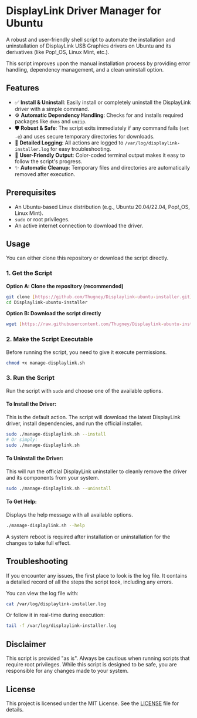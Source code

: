 # DisplayLink Driver Manager for Ubuntu

A robust and user-friendly shell script to automate the installation and uninstallation of DisplayLink USB Graphics drivers on Ubuntu and its derivatives (like Pop!_OS, Linux Mint, etc.).

This script improves upon the manual installation process by providing error handling, dependency management, and a clean uninstall option.

## Features

-   ✅ **Install & Uninstall**: Easily install or completely uninstall the DisplayLink driver with a simple command.
-   ⚙️ **Automatic Dependency Handling**: Checks for and installs required packages like `dkms` and `unzip`.
-   🛡️ **Robust & Safe**: The script exits immediately if any command fails (`set -e`) and uses secure temporary directories for downloads.
-   📝 **Detailed Logging**: All actions are logged to `/var/log/displaylink-installer.log` for easy troubleshooting.
-   🎨 **User-Friendly Output**: Color-coded terminal output makes it easy to follow the script's progress.
-   ✨ **Automatic Cleanup**: Temporary files and directories are automatically removed after execution.

## Prerequisites

-   An Ubuntu-based Linux distribution (e.g., Ubuntu 20.04/22.04, Pop!_OS, Linux Mint).
-   `sudo` or root privileges.
-   An active internet connection to download the driver.

## Usage

You can either clone this repository or download the script directly.

### 1. Get the Script

**Option A: Clone the repository (recommended)**

```sh
git clone [https://github.com/Thugney/Displaylink-ubuntu-installer.git](https://github.com/Thugney/Displaylink-ubuntu-installer.git)
cd Displaylink-ubuntu-installer
```

**Option B: Download the script directly**

```sh
wget [https://raw.githubusercontent.com/Thugney/Displaylink-ubuntu-installer/main/manage-displaylink.sh](https://raw.githubusercontent.com/Thugney/Displaylink-ubuntu-installer/main/manage-displaylink.sh)
```

### 2. Make the Script Executable

Before running the script, you need to give it execute permissions.

```sh
chmod +x manage-displaylink.sh
```

### 3. Run the Script

Run the script with `sudo` and choose one of the available options.

#### To Install the Driver:

This is the default action. The script will download the latest DisplayLink driver, install dependencies, and run the official installer.

```sh
sudo ./manage-displaylink.sh --install
# Or simply:
sudo ./manage-displaylink.sh
```

#### To Uninstall the Driver:

This will run the official DisplayLink uninstaller to cleanly remove the driver and its components from your system.

```sh
sudo ./manage-displaylink.sh --uninstall
```

#### To Get Help:

Displays the help message with all available options.

```sh
./manage-displaylink.sh --help
```

A system reboot is required after installation or uninstallation for the changes to take full effect.

## Troubleshooting

If you encounter any issues, the first place to look is the log file. It contains a detailed record of all the steps the script took, including any errors.

You can view the log file with:
```sh
cat /var/log/displaylink-installer.log
```
Or follow it in real-time during execution:
```sh
tail -f /var/log/displaylink-installer.log
```

## Disclaimer

This script is provided "as is". Always be cautious when running scripts that require root privileges. While this script is designed to be safe, you are responsible for any changes made to your system.

## License

This project is licensed under the MIT License. See the [LICENSE](LICENSE) file for details.
